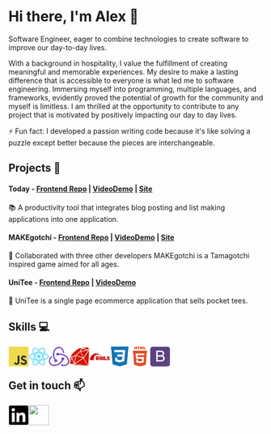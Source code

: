# Hi there, I'm Alex 👋 

Software Engineer, eager to combine technologies to create software to improve our day-to-day lives. 

With a background in hospitality, I value the fulfillment of creating meaningful and memorable experiences. My desire to make a lasting difference that is accessible to everyone is what led me to software engineering. Immersing myself into programming, multiple languages, and frameworks, evidently proved the potential of growth for the community and myself is limitless. I am thrilled at the opportunity to contribute to any project that is motivated by positively impacting our day to day lives.

⚡ Fun fact: I developed a passion writing code because it's like solving a puzzle except better because the pieces are interchangeable.

## Projects 🎨 

#### Today - [Frontend Repo](https://github.com/gamil91/today-frontend) |  [VideoDemo](https://www.loom.com/share/6388589da57b45b2ada143489c40fc9b) | [Site](https://today-fe.herokuapp.com/)

📚  A productivity tool that integrates blog posting and list making applications into one application. 

#### MAKEgotchi -  [Frontend Repo](https://github.com/nnhk23/makegotchi-frontend) |  [VideoDemo](https://www.loom.com/share/1d922ab3b61a40e387eead7d8eb1d4af) | [Site](https://makegotchi.herokuapp.com/) 

👾  Collaborated with three other developers MAKEgotchi is a Tamagotchi inspired game aimed for all ages. 

#### UniTee - [Frontend Repo](https://github.com/gamil91/phase3-project-unitee-frontend) |  [VideoDemo](https://github.com/gamil91/phase3-project-unitee-frontend) 

👕  UniTee is a single page ecommerce application that sells pocket tees. 

## Skills 💻  ##


<img align="left" src="https://raw.githubusercontent.com/devicons/devicon/master/icons/javascript/javascript-original.svg" height="40" width="40" style="max-width:100%;">

<img align="left" src="https://raw.githubusercontent.com/devicons/devicon/master/icons/react/react-original.svg" height="40" width="40" style="max-width:100%;">

<img align="left" src="https://raw.githubusercontent.com/devicons/devicon/master/icons/redux/redux-original.svg" height="40" width="40" style="max-width:100%;">

<img align="left" src="https://raw.githubusercontent.com/devicons/devicon/master/icons/ruby/ruby-plain.svg" height="40" width="40" style="max-width:100%;">

<img align="left" src="https://raw.githubusercontent.com/devicons/devicon/master/icons/rails/rails-plain-wordmark.svg" height="40" width="40" style="max-width:100%;">

<img align="left" src="https://raw.githubusercontent.com/devicons/devicon/master/icons/css3/css3-plain.svg" height="40" width="40" style="max-width:100%;">

<img align="left" src="https://raw.githubusercontent.com/devicons/devicon/master/icons/html5/html5-plain-wordmark.svg" height="40" width="40" style="max-width:100%;">

<img align="left" src="https://raw.githubusercontent.com/devicons/devicon/master/icons/bootstrap/bootstrap-plain.svg" height="40" width="40" style="max-width:100%;">


<br />
<br />

## Get in touch 📫 

<a href="https://www.linkedin.com/in/alexagamil/" rel="nofollow">
  <img align="left" src="https://raw.githubusercontent.com/devicons/devicon/master/icons/linkedin/linkedin-plain.svg" height="40" width="40" style="max-width:100%;"></a>
  
 <a href="https://dev.to/gamil91" rel="nofollow">
  <img align="left" src=  
  "https://cdn.worldvectorlogo.com/logos/devto.svg" height="40" width="40" style="max-width:100%;"></a>
  



